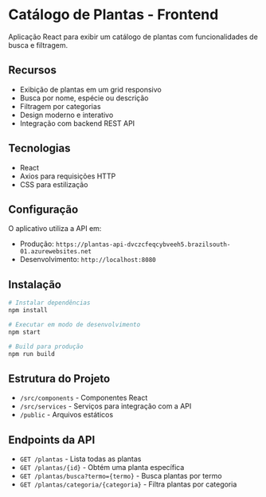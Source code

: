 # Catálogo de Plantas - Frontend

Aplicação React para exibir um catálogo de plantas com funcionalidades de busca e filtragem.

## Recursos

- Exibição de plantas em um grid responsivo
- Busca por nome, espécie ou descrição
- Filtragem por categorias
- Design moderno e interativo
- Integração com backend REST API

## Tecnologias

- React
- Axios para requisições HTTP
- CSS para estilização

## Configuração

O aplicativo utiliza a API em:
- Produção: `https://plantas-api-dvczcfeqcybveeh5.brazilsouth-01.azurewebsites.net`
- Desenvolvimento: `http://localhost:8080`

## Instalação

```bash
# Instalar dependências
npm install

# Executar em modo de desenvolvimento
npm start

# Build para produção
npm run build
```

## Estrutura do Projeto

- `/src/components` - Componentes React
- `/src/services` - Serviços para integração com a API
- `/public` - Arquivos estáticos

## Endpoints da API

- `GET /plantas` - Lista todas as plantas
- `GET /plantas/{id}` - Obtém uma planta específica
- `GET /plantas/busca?termo={termo}` - Busca plantas por termo
- `GET /plantas/categoria/{categoria}` - Filtra plantas por categoria
